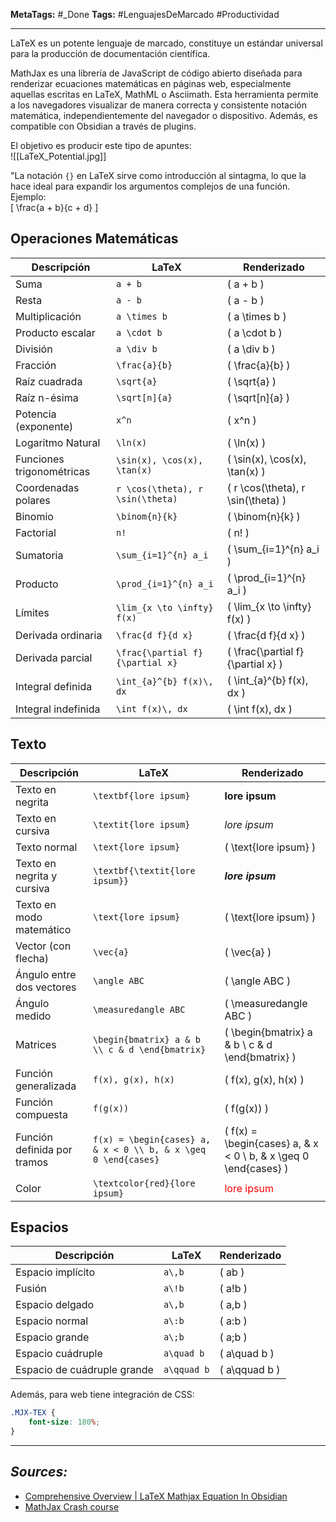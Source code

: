 **MetaTags:** #_Done
**Tags:** #LenguajesDeMarcado #Productividad
- - -
LaTeX es un potente lenguaje de marcado, constituye un estándar universal para la producción de documentación científica. 

MathJax es una librería de JavaScript de código abierto diseñada para renderizar ecuaciones matemáticas en páginas web, especialmente aquellas escritas en LaTeX, MathML o Asciimath. Esta herramienta permite a los navegadores visualizar de manera correcta y consistente notación matemática, independientemente del navegador o dispositivo. Además, es compatible con Obsidian a través de plugins.

El objetivo es producir este tipo de apuntes:  
![[LaTeX_Potential.jpg]]

"La notación `{}` en LaTeX sirve como introducción al sintagma, lo que la hace ideal para expandir los argumentos complejos de una función. Ejemplo:  
\[
\frac{a + b}{c + d}
\]

## Operaciones Matemáticas  

| Descripción               | LaTeX                            | Renderizado                          |
| ------------------------- | -------------------------------- | ------------------------------------ |
| Suma                      | `a + b`                          | \( a + b \)                          |
| Resta                     | `a - b`                          | \( a - b \)                          |
| Multiplicación            | `a \times b`                     | \( a \times b \)                     |
| Producto escalar          | `a \cdot b`                      | \( a \cdot b \)                      |
| División                  | `a \div b`                       | \( a \div b \)                       |
| Fracción                  | `\frac{a}{b}`                    | \( \frac{a}{b} \)                    |
| Raíz cuadrada             | `\sqrt{a}`                       | \( \sqrt{a} \)                       |
| Raíz n-ésima              | `\sqrt[n]{a}`                    | \( \sqrt[n]{a} \)                    |
| Potencia (exponente)      | `x^n`                            | \( x^n \)                            |
| Logaritmo Natural         | `\ln(x)`                         | \( \ln(x) \)                         |
| Funciones trigonométricas | `\sin(x), \cos(x), \tan(x)`      | \( \sin(x), \cos(x), \tan(x) \)      |
| Coordenadas polares       | `r \cos(\theta), r \sin(\theta)` | \( r \cos(\theta), r \sin(\theta) \) |
| Binomio                   | `\binom{n}{k}`                   | \( \binom{n}{k} \)                   |
| Factorial                 | `n!`                             | \( n! \)                             |
| Sumatoria                 | `\sum_{i=1}^{n} a_i`             | \( \sum_{i=1}^{n} a_i \)             |
| Producto                  | `\prod_{i=1}^{n} a_i`            | \( \prod_{i=1}^{n} a_i \)            |
| Límites                   | `\lim_{x \to \infty} f(x)`       | \( \lim_{x \to \infty} f(x) \)       |
| Derivada ordinaria        | `\frac{d f}{d x}`                | \( \frac{d f}{d x} \)                |
| Derivada parcial          | `\frac{\partial f}{\partial x}`  | \( \frac{\partial f}{\partial x} \)  |
| Integral definida         | `\int_{a}^{b} f(x)\, dx`         | \( \int_{a}^{b} f(x)\, dx \)         |
| Integral indefinida       | `\int f(x)\, dx`                 | \( \int f(x)\, dx \)                 |


## Texto  
| Descripción                 | LaTeX                                                          | Renderizado                                                        |
| --------------------------- | -------------------------------------------------------------- | ------------------------------------------------------------------ |
| Texto en negrita            | `\textbf{lore ipsum}`                                          | **lore ipsum**                                                     |
| Texto en cursiva            | `\textit{lore ipsum}`                                          | *lore ipsum*                                                       |
| Texto normal                | `\text{lore ipsum}`                                            | \( \text{lore ipsum} \)                                            |
| Texto en negrita y cursiva  | `\textbf{\textit{lore ipsum}}`                                 | ***lore ipsum***                                                   |
| Texto en modo matemático    | `\text{lore ipsum}`                                            | \( \text{lore ipsum} \)                                            |
| Vector (con flecha)         | `\vec{a}`                                                      | \( \vec{a} \)                                                      |
| Ángulo entre dos vectores   | `\angle ABC`                                                   | \( \angle ABC \)                                                   |
| Ángulo medido               | `\measuredangle ABC`                                           | \( \measuredangle ABC \)                                           |
| Matrices                    | `\begin{bmatrix} a & b \\ c & d \end{bmatrix}`                 | \( \begin{bmatrix} a & b \\ c & d \end{bmatrix} \)                 |
| Función generalizada        | `f(x), g(x), h(x)`                                             | \( f(x), g(x), h(x) \)                                             |
| Función compuesta           | `f(g(x))`                                                      | \( f(g(x)) \)                                                      |
| Función definida por tramos | `f(x) = \begin{cases} a, & x < 0 \\ b, & x \geq 0 \end{cases}` | \( f(x) = \begin{cases} a, & x < 0 \\ b, & x \geq 0 \end{cases} \) |
| Color                       | `\textcolor{red}{lore ipsum}`                                  | <span style="color:red">lore ipsum</span>                          |

## Espacios  
| Descripción                 | LaTeX       | Renderizado     |
| --------------------------- | ----------- | --------------- |
| Espacio implícito           | `a\,b`      | \( ab \)        |
| Fusión                      | `a\!b`      | \( a\!b \)      |
| Espacio delgado             | `a\,b`      | \( a\,b \)      |
| Espacio normal              | `a\:b`      | \( a\:b \)      |
| Espacio grande              | `a\;b`      | \( a\;b \)      |
| Espacio cuádruple           | `a\quad b`  | \( a\quad b \)  |
| Espacio de cuádruple grande | `a\qquad b` | \( a\qquad b \) |

Además, para web tiene integración de CSS:
```css
.MJX-TEX {
	font-size: 180%;
}
```

- - - 
## ***Sources:***
- [Comprehensive Overview | LaTeX Mathjax Equation In Obsidian](https://www.youtube.com/watch?v=FA0z7oR7OWc)
- [MathJax Crash course](https://www.youtube.com/watch?v=Wdc-MA2M8Xg)